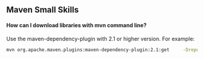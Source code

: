 ## Maven Small Skills ##
#### How can I download libraries with mvn command line? ####
Use the maven-dependency-plugin with 2.1 or higher version. For example:
```bash
mvn org.apache.maven.plugins:maven-dependency-plugin:2.1:get     -DrepoUrl=http://mvnrepository.com/     -Dartifact=org.slf4j:slf4j-log4j12:1.7.10
```